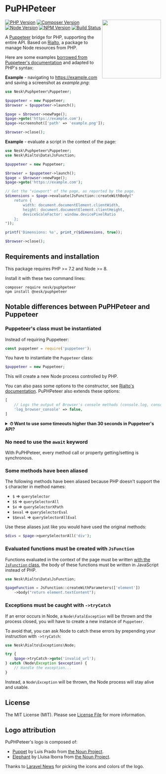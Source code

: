 # PuPHPeteer

<img src="https://user-images.githubusercontent.com/817508/41925638-6f1b9dde-796d-11e8-8f87-3646f0c89750.png" style="max-width:100%;" width="190px" align="right">

[![PHP Version](https://img.shields.io/packagist/php-v/nesk/puphpeteer.svg?style=flat-square)](http://php.net/)
[![Composer Version](https://img.shields.io/packagist/v/nesk/puphpeteer.svg?style=flat-square&label=Composer)](https://packagist.org/packages/nesk/puphpeteer)
[![Node Version](https://img.shields.io/node/v/@nesk/puphpeteer.svg?style=flat-square&label=Node)](https://nodejs.org/)
[![NPM Version](https://img.shields.io/npm/v/@nesk/puphpeteer.svg?style=flat-square&label=NPM)](https://www.npmjs.com/package/@nesk/puphpeteer)
[![Build Status](https://img.shields.io/travis/nesk/puphpeteer.svg?style=flat-square&label=Build%20Status)](https://travis-ci.org/nesk/puphpeteer)

A [Puppeteer](https://github.com/GoogleChrome/puppeteer/) bridge for PHP, supporting the entire API. Based on [Rialto](https://github.com/nesk/rialto/), a package to manage Node resources from PHP.

Here are some examples [borrowed from Puppeteer's documentation](https://github.com/GoogleChrome/puppeteer/blob/master/README.md#usage) and adapted to PHP's syntax:

**Example** - navigating to https://example.com and saving a screenshot as *example.png*:

```php
use Nesk\Puphpeteer\Puppeteer;

$puppeteer = new Puppeteer;
$browser = $puppeteer->launch();

$page = $browser->newPage();
$page->goto('https://example.com');
$page->screenshot(['path' => 'example.png']);

$browser->close();
```

**Example** - evaluate a script in the context of the page:

```php
use Nesk\Puphpeteer\Puppeteer;
use Nesk\Rialto\Data\JsFunction;

$puppeteer = new Puppeteer;

$browser = $puppeteer->launch();
$page = $browser->newPage();
$page->goto('https://example.com');

// Get the "viewport" of the page, as reported by the page.
$dimensions = $page->evaluate(JsFunction::createWithBody("
    return {
        width: document.documentElement.clientWidth,
        height: document.documentElement.clientHeight,
        deviceScaleFactor: window.devicePixelRatio
    };
"));

printf('Dimensions: %s', print_r($dimensions, true));

$browser->close();
```

## Requirements and installation

This package requires PHP >= 7.2 and Node >= 8.

Install it with these two command lines:

```shell
composer require nesk/puphpeteer
npm install @nesk/puphpeteer
```

## Notable differences between PuPHPeteer and Puppeteer

### Puppeteer's class must be instantiated

Instead of requiring Puppeteer:

```js
const puppeteer = require('puppeteer');
```

You have to instantiate the `Puppeteer` class:

```php
$puppeteer = new Puppeteer;
```

This will create a new Node process controlled by PHP.

You can also pass some options to the constructor, see [Rialto's documentation](https://github.com/nesk/rialto/blob/master/docs/api.md#options). PuPHPeteer also extends these options:

```php
[
    // Logs the output of Browser's console methods (console.log, console.debug, etc...) to the PHP logger
    'log_browser_console' => false,
]
```

<details>
<summary><strong>⏱ Want to use some timeouts higher than 30 seconds in Puppeteer's API?</strong></summary> <br>

If you use some timeouts higher than 30 seconds, you will have to set a higher value for the `read_timeout` option (default: `35`):

```php
$puppeteer = new Puppeteer([
    'read_timeout' => 65, // In seconds
]);

$puppeteer->launch()->newPage()->goto($url, [
    'timeout' => 60000, // In milliseconds
]);
```
</details>

### No need to use the `await` keyword

With PuPHPeteer, every method call or property getting/setting is synchronous.

### Some methods have been aliased

The following methods have been aliased because PHP doesn't support the `$` character in method names:

- `$` => `querySelector`
- `$$` => `querySelectorAll`
- `$x` => `querySelectorXPath`
- `$eval` => `querySelectorEval`
- `$$eval` => `querySelectorAllEval`

Use these aliases just like you would have used the original methods:

```php
$divs = $page->querySelectorAll('div');
```

### Evaluated functions must be created with `JsFunction`

Functions evaluated in the context of the page must be written [with the `JsFunction` class](https://github.com/nesk/rialto/blob/master/docs/api.md#javascript-functions), the body of these functions must be written in JavaScript instead of PHP.

```php
use Nesk\Rialto\Data\JsFunction;

$pageFunction = JsFunction::createWithParameters(['element'])
    ->body("return element.textContent");
```

### Exceptions must be caught with `->tryCatch`

If an error occurs in Node, a `Node\FatalException` will be thrown and the process closed, you will have to create a new instance of `Puppeteer`.

To avoid that, you can ask Node to catch these errors by prepending your instruction with `->tryCatch`:

```php
use Nesk\Rialto\Exceptions\Node;

try {
    $page->tryCatch->goto('invalid_url');
} catch (Node\Exception $exception) {
    // Handle the exception...
}
```

Instead, a `Node\Exception` will be thrown, the Node process will stay alive and usable.

## License

The MIT License (MIT). Please see [License File](LICENSE) for more information.

## Logo attribution

PuPHPeteer's logo is composed of:

- [Puppet](https://thenounproject.com/search/?q=puppet&i=52120) by Luis Prado from [the Noun Project](http://thenounproject.com/).
- [Elephant](https://thenounproject.com/search/?q=elephant&i=954119) by Lluisa Iborra from [the Noun Project](http://thenounproject.com/).

Thanks to [Laravel News](https://laravel-news.com/) for picking the icons and colors of the logo.
